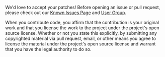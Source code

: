 We'd love to accept your patches! Before opening an issue or pull request, please check out our [Known Issues Page](https://github.com/intel-analytics/BigDL/wiki/Getting-Started#known-issues) and [User Group](https://groups.google.com/forum/#!forum/bigdl-user-group).

When you contribute code, you affirm that the contribution is your original work and that you license the work to the project under the project's open source license. Whether or not you state this explicitly, by submitting any copyrighted material via pull request, email, or other means you agree to license the material under the project's open source license and warrant that you have the legal authority to do so.
